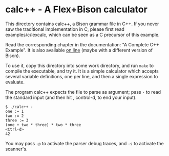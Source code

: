 # calc++ - A Flex+Bison calculator

This directory contains calc++, a Bison grammar file in C++.  If you never
saw the traditional implementation in C, please first read
examples/c/lexcalc, which can be seen as a C precursor of this example.

Read the corresponding chapter in the documentation: "A Complete C++
Example".  It is also available [on
line](https://www.gnu.org/software/bison/manual/html_node/A-Complete-C_002b_002b-Example.html)
(maybe with a different version of Bison).

To use it, copy this directory into some work directory, and run `make` to
compile the executable, and try it.  It is a simple calculator which accepts
several variable definitions, one per line, and then a single expression to
evaluate.

The program calc++ expects the file to parse as argument; pass `-` to read
the standard input (and then hit <Ctrl-d>, control-d, to end your input).

```
$ ./calc++ -
one := 1
two := 2
three := 3
(one + two * three) * two * three
<Ctrl-d>
42
```

You may pass `-p` to activate the parser debug traces, and `-s` to activate
the scanner's.

<!---
Local Variables:
fill-column: 76
ispell-dictionary: "american"
End:

Copyright (C) 2018-2020 Free Software Foundation, Inc.

Permission is granted to copy, distribute and/or modify this document
under the terms of the GNU Free Documentation License, Version 1.3 or
any later version published by the Free Software Foundation; with no
Invariant Sections, with no Front-Cover Texts, and with no Back-Cover
Texts.  A copy of the license is included in the "GNU Free
Documentation License" file as part of this distribution.

LocalWords:  calc parsers yy MERCHANTABILITY Ctrl ispell american
--->
